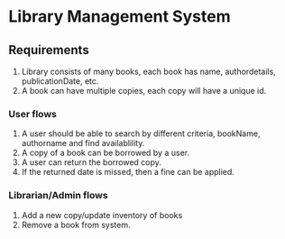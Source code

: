 # Library Management System
## Requirements
1. Library consists of many books, each book has name, authordetails, publicationDate, etc. 
2. A book can have multiple copies, each copy will have a unique id.
### User flows
1. A user should be able to search by different criteria, bookName, authorname and find availablility. 
2. A copy of a book can be borrowed by a user. 
3. A user can return the borrowed copy. 
4. If the returned date is missed, then a fine can be applied.
### Librarian/Admin flows
1. Add a new copy/update inventory of books
2. Remove a book from system.